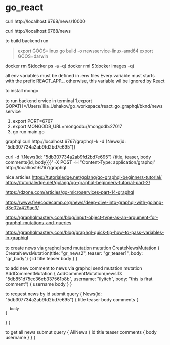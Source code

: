 # go_react

curl http://localhost:6768/news/10000

curl http://localhost:6768/news

to build backend run

> export GOOS=linux
> go build -o newsservice-linux-amd64
> export GOOS=darwin



docker rm $(docker ps -a -q)
docker rmi $(docker images -q)

all env variables must be defined in .env files
Every variable must starts with the prefix REACT_APP_, otherwise, this variable wil be ignored by React

to install mongo


to run backend ervice in terminal
1.export GOPATH=/Users/Illia_Ushakov/go_workspace/react_go_graphql/bknd/newsservice
1.  export PORT=6767
2.  export MONGODB_URL=mongodb://mongodb:27017
3.  go run main.go


graphql
curl http://localhost:6767/graphql -k -d {News(id: "5db307734a2ab9fd2bd7e695")}


curl -d '{News(id: "5db307734a2ab9fd2bd7e695") {title, teaser, body comments{id, body}}}' -X POST -H "Content-Type: application/graphql" http://localhost:6767/graphql


nice articles
https://tutorialedge.net/golang/go-graphql-beginners-tutorial/
https://tutorialedge.net/golang/go-graphql-beginners-tutorial-part-2/

https://dzone.com/articles/go-microservices-part-14-graphql

https://www.freecodecamp.org/news/deep-dive-into-graphql-with-golang-d3e02a429ac3/


https://graphqlmastery.com/blog/input-object-type-as-an-argument-for-graphql-mutations-and-queries

https://graphqlmastery.com/blog/graphql-quick-tip-how-to-pass-variables-in-graphiql


to create news via graphql send mutation
mutation CreateNewsMutation {
  CreateNewsMutation(title: "gr_news2", teaser: "gr_teaser1", body: "gr_body") {
    id
    title
    teaser
    body
  }
}

to add new comment to news via graphql send mutation
mutation AddCommentMutation {
  AddCommentMutation(newsID: "5db851d75ec36eb337561b8b", username: "ilyitch", body: "this is firat comment") {
    username
    body
  }
}


to request news by id submit query
{
  News(id: "5db307734a2ab9fd2bd7e695") {
    title
    teaser
    body
    comments {
      
      body
    }
  }
}

to get all news submut query
{
  AllNews {
    id
    title
    teaser
	comments {
	  body
      username
	}
  }
}
